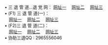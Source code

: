 &#8226; 三 退 管 道...退 党 网：
<a href="http://522.duckdns.org/read/go/8/" target="_blank">网址一</a>
　<a href="http://73.myz.info/read/go/8/" target="_blank">网址二</a>
　<a href="http://255.dtdns.net/read/go/8/" target="_blank">网址三</a>
　<br />
&#8226; (F1) 三 退 管 道(一)：<br />
　<a href="http://522.duckdns.org/d/" target="_blank">网址一</a>
　<a href="http://73.myz.info/d/" target="_blank">网址二</a>
　<a href="http://255.dtdns.net/d/" target="_blank">网址三</a><br />
&#8226; (F2)三 退 管 道(二)：<br />
　<a href="http://522.duckdns.org/dd/" target="_blank">网址一</a>
　<a href="http://73.myz.info/dd/" target="_blank">网址二</a>
　<a href="http://255.dtdns.net/dd/" target="_blank">网址三</a><br />
&#8226; 协助三退QQ :
2965556046<br />
